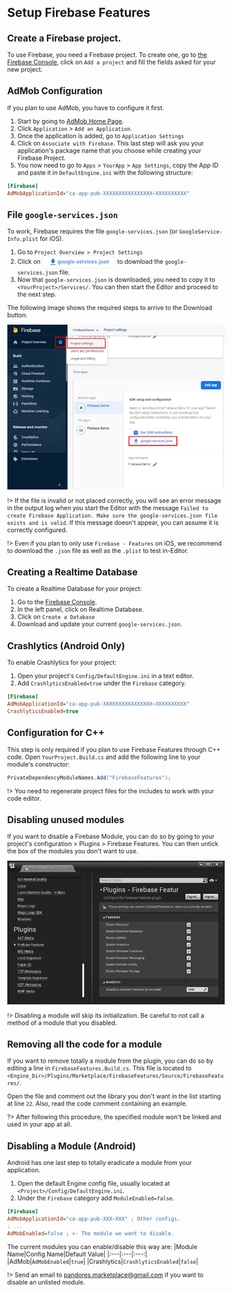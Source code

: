 # Setup Firebase Features
## Create a Firebase project.
To use Firebase, you need a Firebase project. To create one, go to [the Firebase Console](https://console.firebase.google.com/u/0/), click on `Add a project` and fill the fields asked for your new project.
## AdMob Configuration
If you plan to use AdMob, you have to configure it first.
1. Start by going to [AdMob Home Page](https://apps.admob.com/v2/home).  
2. Click `Application` > `Add an Application`. 
3. Once the application is added, go to `Application Settings`
4. Click on `Associate with Firebase`. This last step will ask you your application's package name that you choose while creating your Firebase Project.
5. You now need to go to `Apps` > `YourApp` > `App Settings`, copy the App ID and paste it in `DefaultEngine.ini` with the following structure: 
 ```ini
[Firebase]
AdMobApplicationId="ca-app-pub-XXXXXXXXXXXXXXXX~XXXXXXXXXX"
```  

## File `google-services.json`

To work, Firebase requires the file `google-services.json` (or `GoogleService-Info.plist` for iOS). 
1. Go to `Project Overview > Project Settings` 
2. Click on <img align="center" width="170" height="30" src="https://github.com/Pandoa/FirebaseFeatures/blob/main/Images/download-gs.png?raw=true"> to download the `google-services.json` file.
3. Now that `google-services.json` is downloaded, you need to copy it to `<YourProject>/Services/`.  You can then start the Editor and proceed to the next step.

The following image shows the required steps to arrive to the Download button:

![Firebase Console Download Services Actions](https://github.com/Pandoa/FirebaseFeatures/blob/main/Images/FBConsoleProjectSettings.png?raw=true)

!> If the file is invalid or not placed correctly, you will see an error message in the output log when you start the Editor with the message `Failed to create Firebase Application. Make sure the google-services.json file exists and is valid`. If this message doesn't appear, you can assume it is correctly configured.

!> Even if you plan to only use `Firebase - Features` on iOS, we recommend to download the `.json` file as well as the `.plist` to test in-Editor.

## Creating a Realtime Database
To create a Realtime Database for your project:
1. Go to the [Firebase Console](https://console.firebase.google.com/).
2. In the left panel, click on Realtime Database.
3. Click on `Create a Database`
4. Download and update your current `google-services.json`.

## Crashlytics (Android Only)
To enable Crashlytics for your project:
1. Open your project's `Config/DefaultEngine.ini` in a text editor.
2. Add `CrashlyticsEnabled=true` under the `Firebase` category.
```ini
[Firebase]
AdMobApplicationId="ca-app-pub-XXXXXXXXXXXXXXXX~XXXXXXXXXX"
CrashlyticsEnabled=true
```

## Configuration for C++
This step is only required if you plan to use Firebase Features through C++ code.
Open  `YourProject.Build.cs` and add the following line to your module's constructor:
```csharp
PrivateDependencyModuleNames.Add("FirebaseFeatures");
```

!> You need to regenerate project files for the includes to work with your code editor.

## Disabling unused modules
If you want to disable a Firebase Module, you can do so by going to your project's configuration > Plugins > Firebase Features.
You can then untick the box of the modules you don't want to use.

![Firebase Features configuration panel](https://github.com/Pandoa/FirebaseFeatures/blob/main/Images/ConfigPanel.png?raw=true)

!> Disabling a module will skip its initialization. Be careful to not call a method of a module that you disabled.

## Removing all the code for a module
If you want to remove totally a module from the plugin, you can do so by editing a line in `FirebaseFeatures.Build.cs`.
This file is located to `<Engine_Dir>/Plugins/Marketplace/FirebaseFeatures/Source/FirebaseFeatures/`.

Open the file and comment out the library you don't want in the list starting at line `22`. Also, read the code comment containing an example.

?> After following this procedure, the specified module won't be linked and used in your app at all.

## Disabling a Module (Android)
Android has one last step to totally eradicate a module from your application.

1. Open the default Engine config file, usually located at `<Project>/Config/DefaultEngine.ini`.
2. Under the `Firebase` category add `ModuleEnabled=false`.
```ini
[Firebase]
AdMobApplicationId="ca-app-pub-XXX~XXX" ; Other configs.
; ...
AdMobEnabled=false ; <- The module we want to disable.
```

The current modules you can enable/disable this way are:
|Module Name|Config Name|Default Value|
|:---|:---|:---:|
|AdMob|`AdMobEnabled`|`true`|
|Crashlytics|`CrashlyticsEnabled`|`false`|

!> Send an email to [pandores.marketplace@gmail.com](mailto:pandores.marketplace@gmail.com) if you want to disable an unlisted module.
